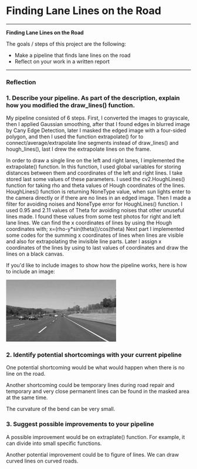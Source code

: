 # **Finding Lane Lines on the Road** 
---

**Finding Lane Lines on the Road**

The goals / steps of this project are the following:
* Make a pipeline that finds lane lines on the road
* Reflect on your work in a written report


[//]: # (Image References)

[image1]: ./examples/grayscale.jpg "Grayscale"

---

### Reflection

### 1. Describe your pipeline. As part of the description, explain how you modified the draw_lines() function.

My pipeline consisted of 6 steps. First, I converted the images to grayscale, then I applied Gaussian smoothing, after that I found edges in blurred image by Cany Edge Detection, later I masked the edged image with a four-sided polygon, and then I used the function extrapolate() for to connect/average/extrapolate line segments instead of draw_lines() and hough_lines(), last I drew the extrapolate lines on the frame.

In order to draw a single line on the left and right lanes, I implemented the extrapolate() function. In this function, I used global variables for storing distances between them and coordinates of the left and right lines. I take stored last some values of these parameters. I used the cv2.HoughLines() function for taking rho and theta values of Hough coordinates of the lines. HoughLines() function is returning NoneType value, when sun lights enter to the camera directly or if there are no lines in an edged image. Then I made a filter for avoiding noises and NoneType error for HoughLines() function. I used 0.95 and 2.11 values of Theta for avoiding noises that other unuseful lines made. I found these values from some test photos for right and left lane lines. We can find the x coordinates of lines by using the Hough coordinates with;
                x=(rho-y*sin(theta))/cos(theta)
Next part I implemented some codes for the summing x coordinates of lines when lines are visible and also for extrapolating the invisible line parts. Later I assign x coordinates of the lines by using to last values of coordinates and draw the lines on a black canvas.

If you'd like to include images to show how the pipeline works, here is how to include an image: 

![alt text][image1]


### 2. Identify potential shortcomings with your current pipeline


One potential shortcoming would be what would happen when there is no line on the road.

Another shortcoming could be temporary lines during road repair and temporary and very close permanent lines can be found in the masked area at the same time.

The curvature of the bend can be very small.


### 3. Suggest possible improvements to your pipeline

A possible improvement would be on extraplate() function. For example, it can divide into small specific functions.

Another potential improvement could be to figure of lines. We can draw curved lines on curved roads.

